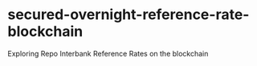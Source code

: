 # secured-overnight-reference-rate-blockchain
Exploring Repo Interbank Reference Rates on the blockchain

